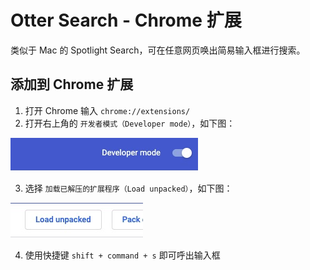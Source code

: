 # Otter Search - Chrome 扩展

类似于 Mac 的 Spotlight Search，可在任意网页唤出简易输入框进行搜索。

## 添加到 Chrome 扩展

1. 打开 Chrome 输入 `chrome://extensions/`
2. 打开右上角的 `开发者模式（Developer mode）`，如下图：

<img src="./images/screenshot/developer_mode.jpg" />

3. 选择 `加载已解压的扩展程序（Load unpacked）`，如下图：

<img src="./images/screenshot/load_unpacked.jpg" />

4. 使用快捷键 `shift + command + s` 即可呼出输入框

